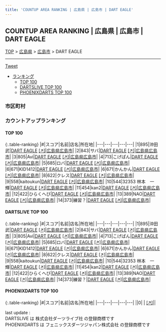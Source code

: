 ```yaml
---
title: 'COUNTUP AREA RANKING | 広島県 | 広島市 | DART EAGLE'
---
```

## COUNTUP AREA RANKING | 広島県 | 広島市 | DART EAGLE

[TOP](/darts/rank/) > [広島県](/darts/rank/広島県/) > [広島市](/darts/rank/広島県/広島市/) > DART EAGLE

___

<a href="https://twitter.com/share?ref_src=twsrc%5Etfw" data-text="COUNTUP AREA RANKING | 広島県広島市DART EAGLE" class="twitter-share-button" data-hashtags="DARTSLIVE,PHOENIXDARTS,darts,ダーツ" data-show-count="false">Tweet</a>

* [ランキング](#カウントアップランキング)
    * [TOP 100](#top-100)
    * [DARTSLIVE TOP 100](#dartslive-top-100)
    * [PHOENIXDARTS TOP 100](#phoenixdarts-top-100)

### 市区町村

<ul>

</ul>

### カウントアップランキング

#### TOP 100



{:.table-ranking}
|#|スコア|名前|店名|所在地|
|---|---|---|---|---|
|1|895|<span class="rank-name-dl">沖田　武</span>|<a href="/darts/rank/shops/b34d6e98ff36a300a3f63593b5358cc4.html">DART EAGLE</a> <a href="https://search.dartslive.com/jp/shop/b34d6e98ff36a300a3f63593b5358cc4">[↗]</a>|<a href="/darts/rank/広島県/広島市">広島県広島市</a>|
|2|843|<span class="rank-name-dl">サバ</span>|<a href="/darts/rank/shops/b34d6e98ff36a300a3f63593b5358cc4.html">DART EAGLE</a> <a href="https://search.dartslive.com/jp/shop/b34d6e98ff36a300a3f63593b5358cc4">[↗]</a>|<a href="/darts/rank/広島県/広島市">広島県広島市</a>|
|3|805|<span class="rank-name-dl">Avi</span>|<a href="/darts/rank/shops/b34d6e98ff36a300a3f63593b5358cc4.html">DART EAGLE</a> <a href="https://search.dartslive.com/jp/shop/b34d6e98ff36a300a3f63593b5358cc4">[↗]</a>|<a href="/darts/rank/広島県/広島市">広島県広島市</a>|
|4|713|<span class="rank-name-dl">こげぱん</span>|<a href="/darts/rank/shops/b34d6e98ff36a300a3f63593b5358cc4.html">DART EAGLE</a> <a href="https://search.dartslive.com/jp/shop/b34d6e98ff36a300a3f63593b5358cc4">[↗]</a>|<a href="/darts/rank/広島県/広島市">広島県広島市</a>|
|5|685|<span class="rank-name-dl">ロバ</span>|<a href="/darts/rank/shops/b34d6e98ff36a300a3f63593b5358cc4.html">DART EAGLE</a> <a href="https://search.dartslive.com/jp/shop/b34d6e98ff36a300a3f63593b5358cc4">[↗]</a>|<a href="/darts/rank/広島県/広島市">広島県広島市</a>|
|6|671|<span class="rank-name-dl">KID1412</span>|<a href="/darts/rank/shops/b34d6e98ff36a300a3f63593b5358cc4.html">DART EAGLE</a> <a href="https://search.dartslive.com/jp/shop/b34d6e98ff36a300a3f63593b5358cc4">[↗]</a>|<a href="/darts/rank/広島県/広島市">広島県広島市</a>|
|6|671|<span class="rank-name-dl">かんかん</span>|<a href="/darts/rank/shops/b34d6e98ff36a300a3f63593b5358cc4.html">DART EAGLE</a> <a href="https://search.dartslive.com/jp/shop/b34d6e98ff36a300a3f63593b5358cc4">[↗]</a>|<a href="/darts/rank/広島県/広島市">広島県広島市</a>|
|8|622|<span class="rank-name-dl">クレス</span>|<a href="/darts/rank/shops/b34d6e98ff36a300a3f63593b5358cc4.html">DART EAGLE</a> <a href="https://search.dartslive.com/jp/shop/b34d6e98ff36a300a3f63593b5358cc4">[↗]</a>|<a href="/darts/rank/広島県/広島市">広島県広島市</a>|
|9|558|<span class="rank-name-dl">kaitoukun</span>|<a href="/darts/rank/shops/b34d6e98ff36a300a3f63593b5358cc4.html">DART EAGLE</a> <a href="https://search.dartslive.com/jp/shop/b34d6e98ff36a300a3f63593b5358cc4">[↗]</a>|<a href="/darts/rank/広島県/広島市">広島県広島市</a>|
|10|544|<span class="rank-name-dl">32353 林本　一輝</span>|<a href="/darts/rank/shops/b34d6e98ff36a300a3f63593b5358cc4.html">DART EAGLE</a> <a href="https://search.dartslive.com/jp/shop/b34d6e98ff36a300a3f63593b5358cc4">[↗]</a>|<a href="/darts/rank/広島県/広島市">広島県広島市</a>|
|11|454|<span class="rank-name-dl">kan2</span>|<a href="/darts/rank/shops/b34d6e98ff36a300a3f63593b5358cc4.html">DART EAGLE</a> <a href="https://search.dartslive.com/jp/shop/b34d6e98ff36a300a3f63593b5358cc4">[↗]</a>|<a href="/darts/rank/広島県/広島市">広島県広島市</a>|
|12|422|<span class="rank-name-dl">ひらくへび</span>|<a href="/darts/rank/shops/b34d6e98ff36a300a3f63593b5358cc4.html">DART EAGLE</a> <a href="https://search.dartslive.com/jp/shop/b34d6e98ff36a300a3f63593b5358cc4">[↗]</a>|<a href="/darts/rank/広島県/広島市">広島県広島市</a>|
|13|389|<span class="rank-name-dl">NAO</span>|<a href="/darts/rank/shops/b34d6e98ff36a300a3f63593b5358cc4.html">DART EAGLE</a> <a href="https://search.dartslive.com/jp/shop/b34d6e98ff36a300a3f63593b5358cc4">[↗]</a>|<a href="/darts/rank/広島県/広島市">広島県広島市</a>|
|14|373|<span class="rank-name-dl">練習？</span>|<a href="/darts/rank/shops/b34d6e98ff36a300a3f63593b5358cc4.html">DART EAGLE</a> <a href="https://search.dartslive.com/jp/shop/b34d6e98ff36a300a3f63593b5358cc4">[↗]</a>|<a href="/darts/rank/広島県/広島市">広島県広島市</a>|


#### DARTSLIVE TOP 100



{:.table-ranking}
|#|スコア|名前|店名|所在地|
|---|---|---|---|---|
|1|895|<span class="rank-name-dl">沖田　武</span>|<a href="/darts/rank/shops/b34d6e98ff36a300a3f63593b5358cc4.html">DART EAGLE</a> <a href="https://search.dartslive.com/jp/shop/b34d6e98ff36a300a3f63593b5358cc4">[↗]</a>|<a href="/darts/rank/広島県/広島市">広島県広島市</a>|
|2|843|<span class="rank-name-dl">サバ</span>|<a href="/darts/rank/shops/b34d6e98ff36a300a3f63593b5358cc4.html">DART EAGLE</a> <a href="https://search.dartslive.com/jp/shop/b34d6e98ff36a300a3f63593b5358cc4">[↗]</a>|<a href="/darts/rank/広島県/広島市">広島県広島市</a>|
|3|805|<span class="rank-name-dl">Avi</span>|<a href="/darts/rank/shops/b34d6e98ff36a300a3f63593b5358cc4.html">DART EAGLE</a> <a href="https://search.dartslive.com/jp/shop/b34d6e98ff36a300a3f63593b5358cc4">[↗]</a>|<a href="/darts/rank/広島県/広島市">広島県広島市</a>|
|4|713|<span class="rank-name-dl">こげぱん</span>|<a href="/darts/rank/shops/b34d6e98ff36a300a3f63593b5358cc4.html">DART EAGLE</a> <a href="https://search.dartslive.com/jp/shop/b34d6e98ff36a300a3f63593b5358cc4">[↗]</a>|<a href="/darts/rank/広島県/広島市">広島県広島市</a>|
|5|685|<span class="rank-name-dl">ロバ</span>|<a href="/darts/rank/shops/b34d6e98ff36a300a3f63593b5358cc4.html">DART EAGLE</a> <a href="https://search.dartslive.com/jp/shop/b34d6e98ff36a300a3f63593b5358cc4">[↗]</a>|<a href="/darts/rank/広島県/広島市">広島県広島市</a>|
|6|671|<span class="rank-name-dl">KID1412</span>|<a href="/darts/rank/shops/b34d6e98ff36a300a3f63593b5358cc4.html">DART EAGLE</a> <a href="https://search.dartslive.com/jp/shop/b34d6e98ff36a300a3f63593b5358cc4">[↗]</a>|<a href="/darts/rank/広島県/広島市">広島県広島市</a>|
|6|671|<span class="rank-name-dl">かんかん</span>|<a href="/darts/rank/shops/b34d6e98ff36a300a3f63593b5358cc4.html">DART EAGLE</a> <a href="https://search.dartslive.com/jp/shop/b34d6e98ff36a300a3f63593b5358cc4">[↗]</a>|<a href="/darts/rank/広島県/広島市">広島県広島市</a>|
|8|622|<span class="rank-name-dl">クレス</span>|<a href="/darts/rank/shops/b34d6e98ff36a300a3f63593b5358cc4.html">DART EAGLE</a> <a href="https://search.dartslive.com/jp/shop/b34d6e98ff36a300a3f63593b5358cc4">[↗]</a>|<a href="/darts/rank/広島県/広島市">広島県広島市</a>|
|9|558|<span class="rank-name-dl">kaitoukun</span>|<a href="/darts/rank/shops/b34d6e98ff36a300a3f63593b5358cc4.html">DART EAGLE</a> <a href="https://search.dartslive.com/jp/shop/b34d6e98ff36a300a3f63593b5358cc4">[↗]</a>|<a href="/darts/rank/広島県/広島市">広島県広島市</a>|
|10|544|<span class="rank-name-dl">32353 林本　一輝</span>|<a href="/darts/rank/shops/b34d6e98ff36a300a3f63593b5358cc4.html">DART EAGLE</a> <a href="https://search.dartslive.com/jp/shop/b34d6e98ff36a300a3f63593b5358cc4">[↗]</a>|<a href="/darts/rank/広島県/広島市">広島県広島市</a>|
|11|454|<span class="rank-name-dl">kan2</span>|<a href="/darts/rank/shops/b34d6e98ff36a300a3f63593b5358cc4.html">DART EAGLE</a> <a href="https://search.dartslive.com/jp/shop/b34d6e98ff36a300a3f63593b5358cc4">[↗]</a>|<a href="/darts/rank/広島県/広島市">広島県広島市</a>|
|12|422|<span class="rank-name-dl">ひらくへび</span>|<a href="/darts/rank/shops/b34d6e98ff36a300a3f63593b5358cc4.html">DART EAGLE</a> <a href="https://search.dartslive.com/jp/shop/b34d6e98ff36a300a3f63593b5358cc4">[↗]</a>|<a href="/darts/rank/広島県/広島市">広島県広島市</a>|
|13|389|<span class="rank-name-dl">NAO</span>|<a href="/darts/rank/shops/b34d6e98ff36a300a3f63593b5358cc4.html">DART EAGLE</a> <a href="https://search.dartslive.com/jp/shop/b34d6e98ff36a300a3f63593b5358cc4">[↗]</a>|<a href="/darts/rank/広島県/広島市">広島県広島市</a>|
|14|373|<span class="rank-name-dl">練習？</span>|<a href="/darts/rank/shops/b34d6e98ff36a300a3f63593b5358cc4.html">DART EAGLE</a> <a href="https://search.dartslive.com/jp/shop/b34d6e98ff36a300a3f63593b5358cc4">[↗]</a>|<a href="/darts/rank/広島県/広島市">広島県広島市</a>|


#### PHOENIXDARTS TOP 100



{:.table-ranking}
|#|スコア|名前|店名|所在地|
|---|---|---|---|---|
||0|<span class="rank-name-dl"> </span>|<a href="/darts/rank/shops/.html"></a> <a href="">[↗]</a>|<a href="/darts/rank//"></a>|


<div class="footer border-top border-gray-light mt-5 pt-3 text-right text-gray">
    last update : <span style="font-weight: italic" id="foot_last_modified"></span><br />
    DARTSLIVE は 株式会社ダーツライブ社 の登録商標です<br />
    PHOENIXDARTS は フェニックスダーツジャパン株式会社 の登録商標です<br />
</div>

<script src="https://cdnjs.cloudflare.com/ajax/libs/jquery.tablesorter/2.31.3/js/jquery.tablesorter.min.js" integrity="sha512-qzgd5cYSZcosqpzpn7zF2ZId8f/8CHmFKZ8j7mU4OUXTNRd5g+ZHBPsgKEwoqxCtdQvExE5LprwwPAgoicguNg==" crossorigin="anonymous" referrerpolicy="no-referrer"></script>
<link rel="stylesheet" href="https://cdnjs.cloudflare.com/ajax/libs/jquery.tablesorter/2.31.3/css/theme.default.min.css" integrity="sha512-wghhOJkjQX0Lh3NSWvNKeZ0ZpNn+SPVXX1Qyc9OCaogADktxrBiBdKGDoqVUOyhStvMBmJQ8ZdMHiR3wuEq8+w==" crossorigin="anonymous" referrerpolicy="no-referrer" />
<script>
$(function() {
    $(".table-ranking").tablesorter({sortList:[[0, 0]]});
    $("#foot_last_modified").text(formatDate(new Date(document.lastModified), 'yyyy-MM-dd HH:mm:ss'));
});
</script>

<script async src="https://platform.twitter.com/widgets.js" charset="utf-8"></script>
